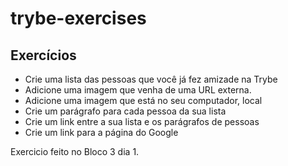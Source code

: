 # trybe-exercises

   ## Exercícios

 - Crie uma lista das pessoas que você já fez amizade na Trybe
 - Adicione uma imagem que venha de uma URL externa.
 - Adicione uma imagem que está no seu computador, local
 - Crie um parágrafo para cada pessoa da sua lista
 - Crie um link entre a sua lista e os parágrafos de pessoas
 - Crie um link para a página do Google


Exercicio feito no Bloco 3 dia 1.
